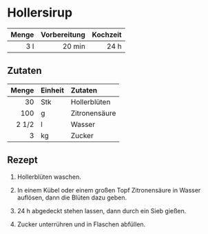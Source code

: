 # Hollersirup

| Menge | Vorbereitung | Kochzeit |
| -----:| ------------:| --------:|
|   3 l |       20 min |     24 h |

## Zutaten

| Menge | Einheit | Zutaten       |
| -----:|:------- |:------------- |
|    30 | Stk     | Hollerblüten  |
|   100 | g       | Zitronensäure |
| 2 1/2 | l       | Wasser        |
|     3 | kg      | Zucker        |

## Rezept

1.  Hollerblüten waschen.

2.  In einem Kübel oder einem großen Topf Zitronensäure in Wasser auflösen,
    dann die Blüten dazu geben.

3.  24 h abgedeckt stehen lassen, dann durch ein Sieb gießen.

4.  Zucker unterrühren und in Flaschen abfüllen.
